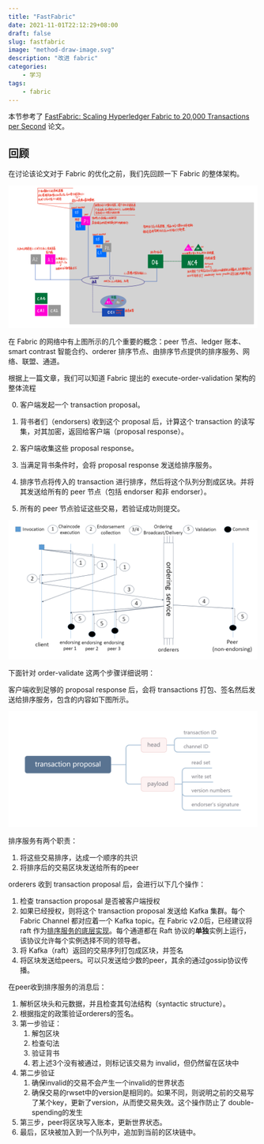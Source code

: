 ```yaml
---
title: "FastFabric"
date: 2021-11-01T22:12:29+08:00
draft: false
slug: fastfabric
image: "method-draw-image.svg"
description: "改进 fabric"
categories:
    - 学习
tags: 
    - fabric
---
```


本节参考了 [FastFabric: Scaling Hyperledger Fabric to 20,000 Transactions per Second](https://arxiv.org/abs/1901.00910) 论文。

## 回顾

在讨论该论文对于 Fabric 的优化之前，我们先回顾一下 Fabric 的整体架构。

![](elements.png)

在 Fabric 的网络中有上图所示的几个重要的概念：peer 节点、ledger 账本、smart contrast 智能合约、orderer 排序节点、由排序节点提供的排序服务、网络、联盟、通道。

根据上一篇文章，我们可以知道 Fabric  提出的 execute-order-validation 架构的整体流程

0. 客户端发起一个 transaction proposal。

1. 背书者们（endorsers) 收到这个 proposal 后，计算这个 transaction 的读写集，对其加密，返回给客户端（proposal response）。
2. 客户端收集这些 proposal response。
3. 当满足背书条件时，会将 proposal response 发送给排序服务。
4. 排序节点将传入的 transaction 进行排序，然后将这个队列分割成区块。并将其发送给所有的 peer 节点（包括 endorser 和非 endorser）。
5. 所有的 peer 节点验证这些交易，若验证成功则提交。

![Fabric high level transaction flow](fig1.png)

下面针对 order-validate 这两个步骤详细说明：

客户端收到足够的 proposal response 后，会将 transactions 打包、签名然后发送给排序服务，包含的内容如下图所示。

![transaction proposal's content](pic3.png)

排序服务有两个职责：

1. 将这些交易排序，达成一个顺序的共识
2. 将排序后的交易区块发送给所有的peer

orderers 收到 transaction proposal 后，会进行以下几个操作：

1. 检查 transaction proposal 是否被客户端授权
2. 如果已经授权，则将这个 transaction proposal 发送给 Kafka 集群。每个Fabric Channel 都对应着一个 Kafka topic。在 Fabric v2.0后，已经建议将 raft 作为[排序服务的底层实现](https://hyperledger-fabric.readthedocs.io/zh_CN/latest/orderer/ordering_service.html)。每个通道都在 Raft 协议的**单独**实例上运行，该协议允许每个实例选择不同的领导者。
3. 将 Kafka（raft）返回的交易序列打包成区块，并签名
4. 将区块发送给peers。可以只发送给少数的peer，其余的通过gossip协议传播。



在peer收到排序服务的消息后：

1. 解析区块头和元数据，并且检查其句法结构（syntactic  structure）。
2. 根据指定的政策验证orderers的签名。
3. 第一步验证：
   1. 解包区块
   2. 检查句法
   3. 验证背书
   4. 若上述3个没有被通过，则标记该交易为 invalid，但仍然留在区块中
4. 第二步验证
   1. 确保invalid的交易不会产生一个invalid的世界状态
   2. 确保交易的rwset中的version是相同的。如果不同，则说明之前的交易写了某个key，更新了version，从而使交易失效。这个操作防止了 double-spending的发生
5. 第三步，peer将区块写入账本，更新世界状态。
6. 最后，区块被加入到一个队列中，追加到当前的区块链中。

